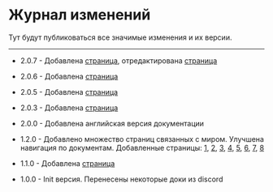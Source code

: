 # Журнал изменений

Тут будут публиковаться все значимые изменения и их версии.

***

- 2.0.7 - Добавлена [страница](unnoficial_docs/base/loading_screens.md), отредактирована [страница](unnoficial_docs/guides/create_usm_video.md)
- 2.0.6 - Добавлена [страница](unnoficial_docs/guides/create_usm_video.md)
- 2.0.5 - Добавлена [страница](unnoficial_docs/bugs/uv_bug.md)
- 2.0.3 - Добавлена [страница](unnoficial_docs/useful_features/setup_script_studio.md)
- 2.0.0 - Добавлена английская версия документации
- 1.2.0 - Добавлено множество страниц связанных с миром. Улучшена навигация по документам. Добавленные страницы: 
    [1](unnoficial_docs/base/world/world.md), [2](unnoficial_docs/references/world/env_params.md), 
    [3](unnoficial_docs/references/world/merged_geometry_params.md), [4](unnoficial_docs/references/world/pathlib.md), 
    [5](unnoficial_docs/references/world/shadow_params.md), [6](unnoficial_docs/references/world/umbra.md),
    [7](unnoficial_docs/references/world/world_params.md), [8](unnoficial_docs/references/data_types.md)

- 1.1.0 - Добавлена [страница](unnoficial_docs/references/file_extensions.md) 
- 1.0.0 - Init версия. Перенесены некоторые доки из discord